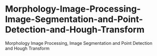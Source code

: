 # Morphology-Image-Processing-Image-Segmentation-and-Point-Detection-and-Hough-Transform
Morphology Image Processing, Image Segmentation and Point Detection and Hough Transform
